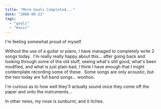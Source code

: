 ```yaml
---
title: "More Goals Completed..."
date: "2008-06-23"
tags:
  - "goals"
  - "music"
---
```


I'm feeling somewhat proud of myself.

Without the use of a guitar or piano, I have managed to completely write 2 songs today.  I'm really really happy about this... after going back and looking through some of the old stuff, seeing what's still good, what's been modified, and what is just plain bad, I think I have enough that I might contemplate recording some of these.  Some songs are only acoustic, but the two today are full band songs... woohoo.

I'm curious as to how well they'll actually sound once they come off the paper and onto the instruments...

In other news, my nose is sunburnt, and it itches.
